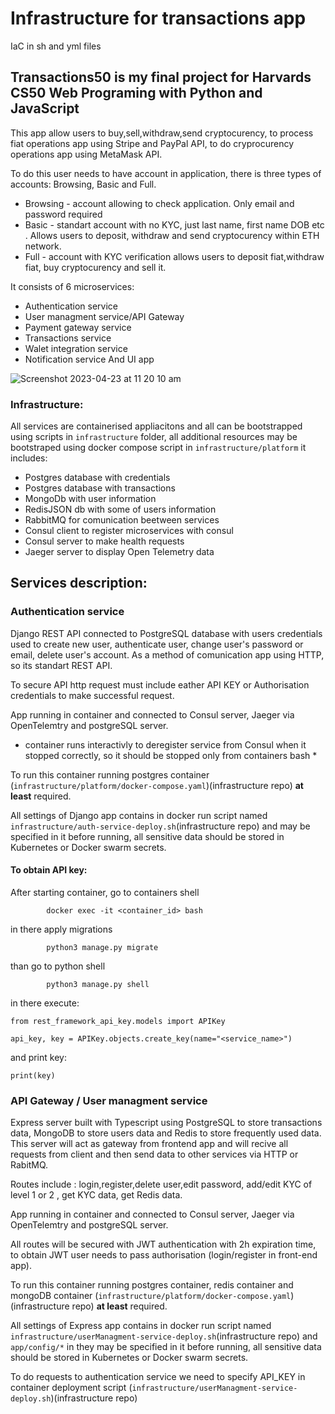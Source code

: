 # Infrastructure for transactions app
IaC in sh and yml files

## Transactions50 is my final project for Harvards CS50 Web Programing with Python and JavaScript
This app allow users to buy,sell,withdraw,send cryptocurency, to process fiat operations app using Stripe and PayPal API, to do cryprocurency operations app using MetaMask API.

To do this user needs to have account in application, there is three types of accounts: Browsing, Basic and Full. 
 - Browsing - account allowing to check application. Only email and password required
 - Basic - standart account with no KYC, just last name, first name DOB etc . Allows users to deposit, withdraw and send cryptocurency within ETH network.
 - Full - account with KYC verification allows users to deposit fiat,withdraw fiat, buy cryptocurency and sell it.

It consists of 6 microservices:
 - Authentication service 
 - User managment service/API Gateway
 - Payment gateway service
 - Transactions service
 - Walet integration service
 - Notification service
And UI app


![Screenshot 2023-04-23 at 11 20 10 am](https://user-images.githubusercontent.com/71220725/233814165-94bcbd51-b09b-4efd-a63b-c60606e3654c.png)


### Infrastructure: 
All services are containerised appliacitons and all can be bootstrapped using scripts in ```infrastructure``` folder, all additional resources may be bootstraped using docker compose script in ```infrastructure/platform``` it includes:
- Postgres database with credentials
- Postgres database with transactions
- MongoDb with user information
- RedisJSON db with some of users information
- RabbitMQ for comunication beetween services
- Consul client to register microservices with consul
- Consul server to make health requests
- Jaeger server to display Open Telemetry data

## Services description:

### Authentication service 
Django REST API connected to PostgreSQL database with users credentials used to create new user, authenticate user, change user's password or email, delete user's account. As a method of comunication app using HTTP, so its standart REST API.

To secure API http request must include eather API KEY or Authorisation credentials to make successful request.

App running in container and connected to Consul server, Jaeger via OpenTelemtry and postgreSQL server.

* container runs interactivly to deregister service from Consul when it stopped correctly, so it should be stopped only from containers bash *

To run this container running postgres container (```infrastructure/platform/docker-compose.yaml```)(infrastructure repo)  <b>at least</b> required.

All settings of Django app contains in docker run script named ```infrastructure/auth-service-deploy.sh```(infrastructure repo)  and may be specified in it before running, all sensitive data should be stored in Kubernetes or Docker swarm secrets. 

#### To obtain API key:
After starting container, go to containers shell 
        

            docker exec -it <container_id> bash

in there apply migrations

  
            python3 manage.py migrate
   
than go to python shell

 
            python3 manage.py shell
  
in there execute:

    from rest_framework_api_key.models import APIKey

    api_key, key = APIKey.objects.create_key(name="<service_name>")

and print key: 

```print(key)```



### API Gateway / User managment service
Express server built with Typescript using PostgreSQL to store transactions data, MongoDB to store users data and Redis to store frequently used data.
This server will act as gateway from frontend app and will recive all requests from client and then send data to other services via HTTP or RabitMQ.

Routes include : login,register,delete user,edit password, add/edit KYC of level 1 or 2 , get KYC data, get Redis data.

App running in container and connected to Consul server, Jaeger via OpenTelemtry and postgreSQL server.
    
All routes will be secured with JWT authentication with 2h expiration time, to obtain JWT user needs to pass authorisation (login/register in front-end app).

To run this container running postgres container, redis container and mongoDB container (```infrastructure/platform/docker-compose.yaml```)(infrastructure repo)  <b>at least</b> required.

All settings of Express app contains in docker run script named ```infrastructure/userManagment-service-deploy.sh```(infrastructure repo) and ```app/config/*``` in they may be specified in it before running, all sensitive data should be stored in Kubernetes or Docker swarm secrets. 

To do requests to authentication service we need to specify API_KEY in container deployment script (```infrastructure/userManagment-service-deploy.sh```)(infrastructure repo)




